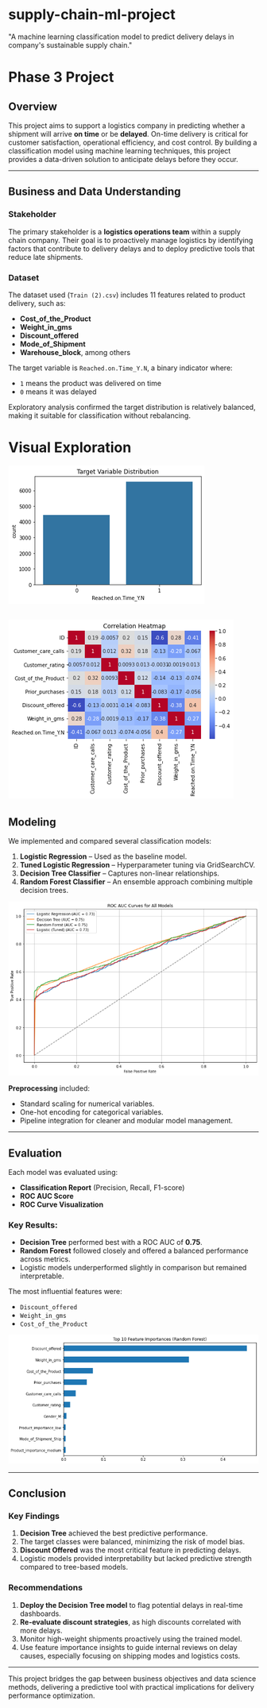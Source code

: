 # supply-chain-ml-project
"A machine learning classification model to predict delivery delays in company's sustainable supply chain."

# Phase 3 Project

##  Overview

This project aims to support a logistics company in predicting whether a shipment will arrive **on time** or be **delayed**. On-time delivery is critical for customer satisfaction, operational efficiency, and cost control. By building a classification model using machine learning techniques, this project provides a data-driven solution to anticipate delays before they occur.

---

## Business and Data Understanding

### Stakeholder
The primary stakeholder is a **logistics operations team** within a supply chain company. Their goal is to proactively manage logistics by identifying factors that contribute to delivery delays and to deploy predictive tools that reduce late shipments.

### Dataset
The dataset used (`Train (2).csv`) includes 11 features related to product delivery, such as:
- **Cost_of_the_Product**
- **Weight_in_gms**
- **Discount_offered**
- **Mode_of_Shipment**
- **Warehouse_block**, among others

The target variable is `Reached.on.Time_Y.N`, a binary indicator where:
- `1` means the product was delivered on time
- `0` means it was delayed

Exploratory analysis confirmed the target distribution is relatively balanced, making it suitable for classification without rebalancing.
# Visual Exploration
![Target Variable Distribution](Images/img.1.png)


![Correlation Heatmap](Images/img.2.png)
---

## Modeling

We implemented and compared several classification models:
1. **Logistic Regression** – Used as the baseline model.
2. **Tuned Logistic Regression** – Hyperparameter tuning via GridSearchCV.
3. **Decision Tree Classifier** – Captures non-linear relationships.
4. **Random Forest Classifier** – An ensemble approach combining multiple decision trees.

![ROC Curve Comparison](Images/img.3.png)

**Preprocessing** included:
- Standard scaling for numerical variables.
- One-hot encoding for categorical variables.
- Pipeline integration for cleaner and modular model management.

---

## Evaluation

Each model was evaluated using:
- **Classification Report** (Precision, Recall, F1-score)
- **ROC AUC Score**
- **ROC Curve Visualization**

### Key Results:
- **Decision Tree** performed best with a ROC AUC of **0.75**.
- **Random Forest** followed closely and offered a balanced performance across metrics.
- Logistic models underperformed slightly in comparison but remained interpretable.

The most influential features were:
- `Discount_offered`
- `Weight_in_gms`
- `Cost_of_the_Product`

![Top 10 Feature Importances](Images/img.4.png)

---

## Conclusion

### Key Findings
1. **Decision Tree** achieved the best predictive performance.
2. The target classes were balanced, minimizing the risk of model bias.
3. **Discount Offered** was the most critical feature in predicting delays.
4. Logistic models provided interpretability but lacked predictive strength compared to tree-based models.

### Recommendations
1. **Deploy the Decision Tree model** to flag potential delays in real-time dashboards.
2. **Re-evaluate discount strategies**, as high discounts correlated with more delays.
3. Monitor high-weight shipments proactively using the trained model.
4. Use feature importance insights to guide internal reviews on delay causes, especially focusing on shipping modes and logistics costs.

---

This project bridges the gap between business objectives and data science methods, delivering a predictive tool with practical implications for delivery performance optimization.

